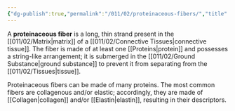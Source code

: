 ```yaml
---
{"dg-publish":true,"permalink":"/011/02/proteinaceous-fibers/","title":"Proteinaceous Fibers","tags":["BIOL422"],"noteIcon":"fallback","created":"2024-09-26T13:45:04.123-07:00","updated":"2024-09-26T15:24:37.507-07:00"}
---
```


A **proteinaceous fiber** is a long, thin strand present in the [[011/02/Matrix\|matrix]] of a [[011/02/Connective Tissues\|connective tissue]]. The fiber is made of at least one [[Proteins\|protein]] and possesses a string-like arrangement; it is submerged in the [[011/02/Ground Substance\|ground substance]] to prevent it from separating from the [[011/02/Tissues\|tissue]].

Proteinaceous fibers can be made of many proteins. The most common fibers are collagenous and/or elastic; accordingly, they are made of [[Collagen\|collagen]] and/or [[Elastin\|elastin]], resulting in their descriptors.
